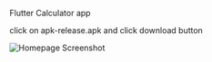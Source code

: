 Flutter Calculator app

click on apk-release.apk and click download button

![Homepage Screenshot](calculator.png)
